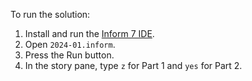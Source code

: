 To run the solution:

1. Install and run the [Inform 7 IDE](https://github.com/ganelson/inform/releases).
2. Open `2024-01.inform`.
3. Press the Run button.
4. In the story pane, type `z` for Part 1 and `yes` for Part 2.
